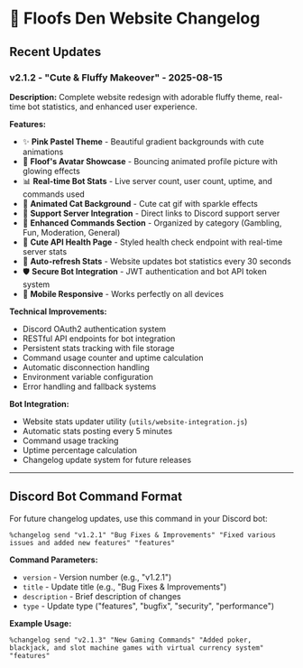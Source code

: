 # 🐾 Floofs Den Website Changelog

## Recent Updates

### v2.1.2 - "Cute & Fluffy Makeover" - 2025-08-15

**Description:** Complete website redesign with adorable fluffy theme, real-time bot statistics, and enhanced user experience.

**Features:**
- ✨ **Pink Pastel Theme** - Beautiful gradient backgrounds with cute animations
- 🐾 **Floof's Avatar Showcase** - Bouncing animated profile picture with glowing effects  
- 📊 **Real-time Bot Stats** - Live server count, user count, uptime, and commands used
- 🎨 **Animated Cat Background** - Cute cat gif with sparkle effects
- 🔗 **Support Server Integration** - Direct links to Discord support server
- 🌟 **Enhanced Commands Section** - Organized by category (Gambling, Fun, Moderation, General)
- 🏥 **Cute API Health Page** - Styled health check endpoint with real-time server stats
- 🔄 **Auto-refresh Stats** - Website updates bot statistics every 30 seconds
- 🛡️ **Secure Bot Integration** - JWT authentication and bot API token system
- 📱 **Mobile Responsive** - Works perfectly on all devices

**Technical Improvements:**
- Discord OAuth2 authentication system
- RESTful API endpoints for bot integration
- Persistent stats tracking with file storage
- Command usage counter and uptime calculation
- Automatic disconnection handling
- Environment variable configuration
- Error handling and fallback systems

**Bot Integration:**
- Website stats updater utility (`utils/website-integration.js`)
- Automatic stats posting every 5 minutes
- Command usage tracking
- Uptime percentage calculation
- Changelog update system for future releases

---

## Discord Bot Command Format

For future changelog updates, use this command in your Discord bot:

```
%changelog send "v1.2.1" "Bug Fixes & Improvements" "Fixed various issues and added new features" "features"
```

**Command Parameters:**
- `version` - Version number (e.g., "v1.2.1")
- `title` - Update title (e.g., "Bug Fixes & Improvements") 
- `description` - Brief description of changes
- `type` - Update type ("features", "bugfix", "security", "performance")

**Example Usage:**
```
%changelog send "v2.1.3" "New Gaming Commands" "Added poker, blackjack, and slot machine games with virtual currency system" "features"
```
